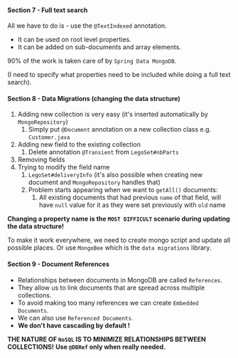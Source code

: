 #### Section 7 - Full text search
All we have to do is - use the `@TextIndexed` annotation.

* It can be used on root level properties.
* It can be added on sub-documents and array elements.

90% of the work is taken care of by `Spring Data MongoDB`. 

(I need to specify what properties need to be included while doing a
full text search).

#### Section 8 - Data Migrations (changing the data structure)
1. Adding new collection is very easy (it's inserted automatically by `MongoRepository`)
    1. Simply put `@Document` annotation on a new collection class e.g. `Customer.java`
2. Adding new field to the existing collection
    1. Delete annotation `@Transient` from `LegoSet#nbParts`
3. Removing fields
4. Trying to modify the field name
    1. `LegoSet#deliveryInfo` (it's also possible when creating new document and `MongoRepository` handles that)
    2. Problem starts appearing when we want to `getAll()` documents:
        1. All existing documents that had previous `name` of that field, will have `null` value for it as 
        they were set previously with `old` name
        
**Changing a property name is the `MOST DIFFICULT` scenario during updating the data structure!**

To make it work everywhere, we need to create mongo script and update all possible places.
Or use `MongoBee` which is the `data migrations` library.

#### Section 9 - Document References
* Relationships between documents in MongoDB are called `References`.
* They allow us to link documents that are spread across multiple collections.
* To avoid making too many references we can create `Embedded Documents`.
* We can also use `Referenced Documents`.
* **We don't have cascading by default !**

**THE NATURE OF `NoSQL` IS TO MINIMIZE RELATIONSHIPS BETWEEN COLLECTIONS!**
**Use `@DBRef` only when really needed.**